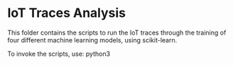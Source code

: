 # IoT Traces Analysis

This folder contains the scripts to run the IoT traces through the training of four different machine learning models, using scikit-learn.

To invoke the scripts, use:
python3 <script name> -i <training dataset, csv format> -t <test dataset, csv format> -o <output file> 
